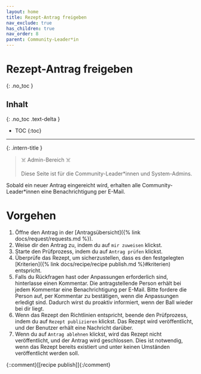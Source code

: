 ```yaml
---
layout: home
title: Rezept-Antrag freigeben
nav_exclude: true
has_children: true
nav_order: 8
parent: Community-Leader*in
---
```

# Rezept-Antrag freigeben
{: .no_toc }
## Inhalt
{: .no_toc .text-delta }

- TOC
{:toc}

---

{: .intern-title }

> ☠️ Admin-Bereich ☠️
>
>Diese Seite ist für die Community-Leader\*innen und System-Admins.


Sobald ein neuer Antrag eingereicht wird, erhalten alle Community-Leader\*innen eine Benachrichtigung per E-Mail.

# Vorgehen

1. Öffne den Antrag in der [Antragsübersicht]({% link docs/request/requests.md %}).
2. Weise dir den Antrag zu, indem du auf `mir zuweisen` klickst.
3. Starte den Prüfprozess, indem du auf `Antrag prüfen` klickst.
4. Überprüfe das Rezept, um sicherzustellen, dass es den festgelegten [Kriterien]({% link docs/recipe/recipe publish.md %}#kriterien) entspricht.
5. Falls du Rückfragen hast oder Anpassungen erforderlich sind, hinterlasse einen Kommentar. Die antragstellende Person erhält bei jedem Kommentar eine Benachrichtigung per E-Mail. Bitte fordere die Person auf, per Kommentar zu bestätigen, wenn die Anpassungen erledigt sind. Dadurch wirst du proaktiv informiert, wenn der Ball wieder bei dir liegt.
6. Wenn das Rezept den Richtlinien entspricht, beende den Prüfprozess, indem du auf `Rezept publizieren` klickst. Das Rezept wird veröffentlicht, und der Benutzer erhält eine Nachricht darüber.
7. Wenn du auf `Antrag ablehnen` klickst, wird das Rezept nicht veröffentlicht, und der Antrag wird geschlossen. Dies ist notwendig, wenn das Rezept bereits existiert und unter keinen Umständen veröffentlicht werden soll.

{::comment}[[recipe publish]]{:/comment}